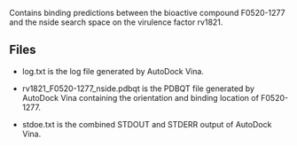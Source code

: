 Contains binding predictions between the bioactive compound F0520-1277 and the nside search space on the virulence factor rv1821.

## Files

- log.txt is the log file generated by AutoDock Vina.

- rv1821_F0520-1277_nside.pdbqt is the PDBQT file generated by AutoDock Vina containing the orientation and binding location of F0520-1277.

- stdoe.txt is the combined STDOUT and STDERR output of AutoDock Vina.

